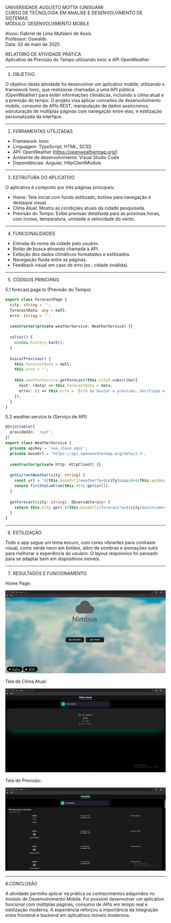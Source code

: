 UNIVERSIDADE AUGUSTO MOTTA (UNISUAM)  
CURSO DE TECNOLOGIA EM ANÁLISE E DESENVOLVIMENTO DE SISTEMAS  
MÓDULO: DESENVOLVIMENTO MOBILE  

Aluno: Gabriel de Lima Mufalani de Assis  
Professor: Oswaldo  
Data: 02 de maio de 2025  

RELATÓRIO DE ATIVIDADE PRÁTICA  
Aplicativo de Previsão do Tempo utilizando Ionic e API OpenWeather

---

1. OBJETIVO

O objetivo desta atividade foi desenvolver um aplicativo mobile, utilizando o framework Ionic, que realizasse chamadas a uma API pública (OpenWeather) para exibir informações climáticas, incluindo o clima atual e a previsão do tempo. O projeto visa aplicar conceitos de desenvolvimento mobile, consumo de APIs REST, manipulação de dados assíncronos, estruturação de múltiplas páginas com navegação entre elas, e estilização personalizada da interface.

---

2. FERRAMENTAS UTILIZADAS

- Framework: Ionic  
- Linguagem: TypeScript, HTML, SCSS  
- API: OpenWeather (https://openweathermap.org/)  
- Ambiente de desenvolvimento: Visual Studio Code  
- Dependências: Angular, HttpClientModule  

---

3. ESTRUTURA DO APLICATIVO

O aplicativo é composto por três páginas principais:

- Home: Tela inicial com fundo estilizado, botões para navegação e destaque visual.  
- Clima Atual: Mostra as condições atuais da cidade pesquisada.  
- Previsão do Tempo: Exibe previsão detalhada para as próximas horas, com ícones, temperatura, umidade e velocidade do vento.  

---

4. FUNCIONALIDADES

- Entrada do nome da cidade pelo usuário.  
- Botão de busca ativando chamada à API.  
- Exibição dos dados climáticos formatados e estilizados.  
- Navegação fluida entre as páginas.  
- Feedback visual em caso de erro (ex.: cidade inválida).  

---

5. CÓDIGOS PRINCIPAIS

5.1 forecast.page.ts (Previsão do Tempo)

```ts
export class ForecastPage {
  city: string = '';
  forecastData: any = null;
  erro: string = '';

  constructor(private weatherService: WeatherService) {}

  voltar() {
    window.history.back();
  }
  
  buscarPrevisao() {
    this.forecastData = null;
    this.erro = '';

    this.weatherService.getForecast(this.city).subscribe({
      next: (data) => this.forecastData = data,
      error: () => this.erro = 'Erro ao buscar a previsão. Verifique o nome da cidade.'
    });
  }
}
```
5.2 weather.service.ts (Serviço de API)

```ts
@Injectable({
  providedIn: 'root',
})
export class WeatherService {
  private apiKey = 'sua_chave_aqui';
  private baseUrl = 'https://api.openweathermap.org/data/2.5';

  constructor(private http: HttpClient) {}

  getCurrentWeather(city: string) {
    const url = `${this.baseUrl}/weather?q=${city}&appid=${this.apiKey}&units=metric&lang=pt_br`;
    return firstValueFrom(this.http.get(url));
  }

  getForecast(city: string): Observable<any> {
    return this.http.get(`${this.baseUrl}/forecast?q=${city}&units=metric&appid=${this.apiKey}&lang=pt`);
  }
}
```

---

6. ESTILIZAÇÃO

Todo o app segue um tema escuro, com cores vibrantes para contraste visual, como verde neon em botões, além de sombras e animações sutis para melhorar a experiência do usuário. O layout responsivo foi pensado para se adaptar bem em dispositivos móveis.

---

7. RESULTADOS E FUNCIONAMENTO

Home Page:

![Home Page](src/assets/evidencias/homepage.png)


Tela de Clima Atual:

![Clima Atual](src/assets/evidencias/clima-atual.png)

Tela de Previsão:

![Previsão](src/assets/evidencias/previsao.png)

---

8.CONCLUSÃO

A atividade permitiu aplicar na prática os conhecimentos adquiridos no módulo de Desenvolvimento Mobile. Foi possível desenvolver um aplicativo funcional com múltiplas páginas, consumo de APIs em tempo real e estilização moderna. A experiência reforçou a importância da integração entre frontend e backend em aplicativos móveis modernos.
